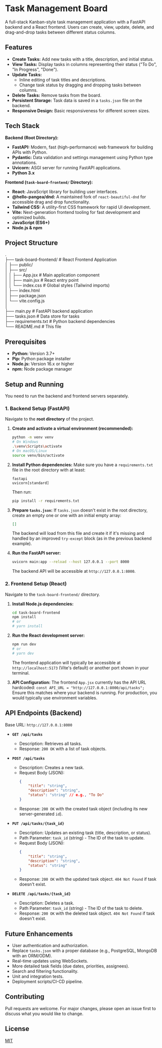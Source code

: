# Task Management Board

A full-stack Kanban-style task management application with a FastAPI backend and a React frontend. Users can create, view, update, delete, and drag-and-drop tasks between different status columns.

## Features

-   **Create Tasks:** Add new tasks with a title, description, and initial status.
-   **View Tasks:** Display tasks in columns representing their status ("To Do", "In Progress", "Done").
-   **Update Tasks:**
    -   Inline editing of task titles and descriptions.
    -   Change task status by dragging and dropping tasks between columns.
-   **Delete Tasks:** Remove tasks from the board.
-   **Persistent Storage:** Task data is saved in a `tasks.json` file on the backend.
-   **Responsive Design:** Basic responsiveness for different screen sizes.

## Tech Stack

**Backend (Root Directory):**

-   **FastAPI:** Modern, fast (high-performance) web framework for building APIs with Python.
-   **Pydantic:** Data validation and settings management using Python type annotations.
-   **Uvicorn:** ASGI server for running FastAPI applications.
-   **Python 3.x**

**Frontend (`task-board-frontend/` Directory):**

-   **React:** JavaScript library for building user interfaces.
-   **@hello-pangea/dnd:** A maintained fork of `react-beautiful-dnd` for accessible drag and drop functionality.
-   **Tailwind CSS:** A utility-first CSS framework for rapid UI development.
-   **Vite:** Next-generation frontend tooling for fast development and optimized builds.
-   **JavaScript (ES6+)**
-   **Node.js & npm**

## Project Structure

.</br>
├── task-board-frontend/ # React Frontend Application</br>
│ ├── public/</br>
│ ├── src/</br>
│ │ ├── App.jsx # Main application component</br>
│ │ ├── main.jsx # React entry point</br>
│ │ └── index.css # Global styles (Tailwind imports)</br>
│ ├── index.html</br>
│ ├── package.json</br>
│ └── vite.config.js</br>
│</br>
├── main.py # FastAPI backend application</br>
├── tasks.json # Data store for tasks</br>
├── requirements.txt # Python backend dependencies</br>
└── README.md # This file</br>

## Prerequisites

-   **Python:** Version 3.7+
-   **Pip:** Python package installer
-   **Node.js:** Version 16.x or higher
-   **npm:** Node package manager

## Setup and Running

You need to run the backend and frontend servers separately.

### 1. Backend Setup (FastAPI)

Navigate to the **root directory** of the project.

1.  **Create and activate a virtual environment (recommended):**

    ```bash
    python -m venv venv
    # On Windows
    .\venv\Scripts\activate
    # On macOS/Linux
    source venv/bin/activate
    ```

2.  **Install Python dependencies:**
    Make sure you have a `requirements.txt` file in the root directory with at least:

    ```
    fastapi
    uvicorn[standard]
    ```

    Then run:

    ```bash
    pip install -r requirements.txt
    ```

3.  **Prepare `tasks.json`:**
    If `tasks.json` doesn't exist in the root directory, create an empty one or one with an initial empty array:

    ```json
    []
    ```

    The backend will load from this file and create it if it's missing and handled by an improved `try-except` block (as in the previous backend example).

4.  **Run the FastAPI server:**
    ```bash
    uvicorn main:app --reload --host 127.0.0.1 --port 8000
    ```
    The backend API will be accessible at `http://127.0.0.1:8000`.

### 2. Frontend Setup (React)

Navigate to the `task-board-frontend/` directory.

1.  **Install Node.js dependencies:**

    ```bash
    cd task-board-frontend
    npm install
    # or
    # yarn install
    ```

2.  **Run the React development server:**

    ```bash
    npm run dev
    # or
    # yarn dev
    ```

    The frontend application will typically be accessible at `http://localhost:5173` (Vite's default) or another port shown in your terminal.

3.  **API Configuration:**
    The frontend `App.jsx` currently has the API URL hardcoded:
    `const API_URL = "http://127.0.0.1:8000/api/tasks";`
    Ensure this matches where your backend is running. For production, you would typically use environment variables.

## API Endpoints (Backend)

Base URL: `http://127.0.0.1:8000`

-   **`GET /api/tasks`**

    -   Description: Retrieves all tasks.
    -   Response: `200 OK` with a list of task objects.

-   **`POST /api/tasks`**

    -   Description: Creates a new task.
    -   Request Body (JSON):
        ```json
        {
            "title": "string",
            "description": "string",
            "status": "string" // e.g., "To Do"
        }
        ```
    -   Response: `200 OK` with the created task object (including its new server-generated `id`).

-   **`PUT /api/tasks/{task_id}`**

    -   Description: Updates an existing task (title, description, or status).
    -   Path Parameter: `task_id` (string) - The ID of the task to update.
    -   Request Body (JSON):
        ```json
        {
            "title": "string",
            "description": "string",
            "status": "string"
        }
        ```
    -   Response: `200 OK` with the updated task object. `404 Not Found` if task doesn't exist.

-   **`DELETE /api/tasks/{task_id}`**
    -   Description: Deletes a task.
    -   Path Parameter: `task_id` (string) - The ID of the task to delete.
    -   Response: `200 OK` with the deleted task object. `404 Not Found` if task doesn't exist.

## Future Enhancements

-   User authentication and authorization.
-   Replace `tasks.json` with a proper database (e.g., PostgreSQL, MongoDB with an ORM/ODM).
-   Real-time updates using WebSockets.
-   More detailed task fields (due dates, priorities, assignees).
-   Search and filtering functionality.
-   Unit and integration tests.
-   Deployment scripts/CI-CD pipeline.

## Contributing

Pull requests are welcome. For major changes, please open an issue first to discuss what you would like to change.

## License

[MIT](https://choosealicense.com/licenses/mit/)
